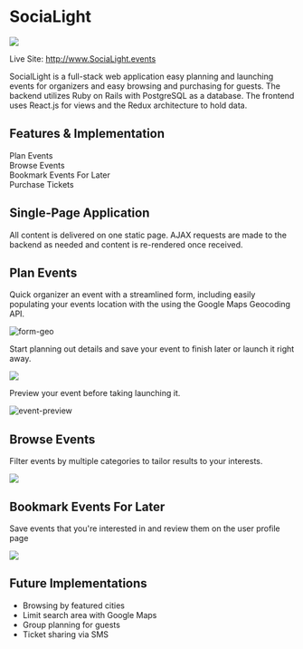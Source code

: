 # SociaLight

![](http://res.cloudinary.com/dbwkodu79/image/upload/v1473357986/site_assets/SociaLights3-transaprent.png)

Live Site:  http://www.SociaLight.events

SocialLight is a full-stack web application easy planning and launching
events for organizers and easy browsing and purchasing for guests.
The backend utilizes Ruby on Rails with PostgreSQL as a database.
The frontend uses React.js for views and the Redux architecture to hold data.

## Features & Implementation

Plan Events<br />
Browse Events<br />
Bookmark Events For Later<br />
Purchase Tickets<br />

## Single-Page Application

All content is delivered on one static page.  AJAX requests are made to the
backend as needed and content is re-rendered once received.

## Plan Events

Quick organizer an event with a streamlined form, including
easily populating your events location with the using the Google Maps
Geocoding API.

![form-geo](http://res.cloudinary.com/dbwkodu79/image/upload/v1473453398/site_assets/form_geocoding_screen_shot.png)

Start planning out details and save your event to finish later or launch it right away.

![](http://res.cloudinary.com/dbwkodu79/image/upload/v1473453846/site_assets/Screen_Shot_2016-09-09_at_1.43.00_PM.png)

Preview your event before taking launching it.

![event-preview](http://res.cloudinary.com/dbwkodu79/image/upload/v1473453841/site_assets/Screen_Shot_2016-09-09_at_1.43.13_PM.png)

## Browse Events

Filter events by multiple categories to tailor results to your interests.

![](http://res.cloudinary.com/dbwkodu79/image/upload/v1473454110/site_assets/Screen_Shot_2016-09-09_at_1.47.40_PM.png)

## Bookmark Events For Later

Save events that you're interested in and review them on the user profile page

![](http://res.cloudinary.com/dbwkodu79/image/upload/v1473454400/site_assets/Screen_Shot_2016-09-09_at_1.52.05_PM.png)


## Future Implementations

+ Browsing by featured cities
+ Limit search area with Google Maps
+ Group planning for guests
+ Ticket sharing via SMS
